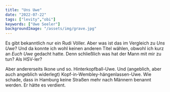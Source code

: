 ```yaml
---
title: "Uns Uwe"
date: "2022-07-22"
tags: ["levity","obi"]
keywords: ["Uwe Seeler"]
backgroundImage: "/assets/img/grave.jpg"
---
```

Es gibt bekanntlich nur ein Rudi Völler. Aber was ist das im Vergleich zu *Uns Uwe*? Und da konnte ich wohl keinen anderen Titel wählen, obwohl ich kurz an *Euch Uwe* gedacht hatte. Denn schließlich was hat der Mann mit mir zu tun? Als HSV-ler?

Aber andererseits Ikone und so. Hinterkopfball-Uwe. Und (angeblich, aber auch angeblich widerlegt) Kopf-in-Wembley-hängenlassen-Uwe. Wie schade, dass in Hamburg keine Straßen mehr nach Männern benannt werden. Er hätte es verdient.